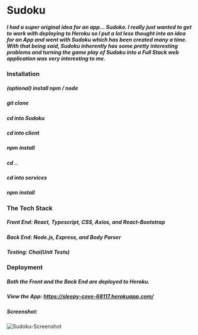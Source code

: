 # Sudoku

##### I had a super original idea for an app... Sudoko. I really just wanted to get to work with deploying to Heroku so I put a lot less thought into an idea for an App and went with Sudoku which has been created many a time. With that being said, Sudoku inherently has some pretty interesting problems and turning the game play of Sudoku into a Full Stack web application was very interesting to me.

### Installation
##### (optional) install npm / node
##### git clone
##### cd into Sudoku
##### cd into client
##### npm install
##### cd ..
##### cd into services
##### npm install

### The Tech Stack
##### Front End: React, Typescript, CSS, Axios, and React-Bootstrap
##### Back End: Node.js, Express, and Body Parser
##### Testing: Chai(Unit Tests)

### Deployment
##### Both the Front and the Back End are deployed to Heroku.
##### View the App: https://sleepy-cove-68117.herokuapp.com/

##### Screenshot:

![Sudoku-Screenshot](https://user-images.githubusercontent.com/40578449/116949534-5a1d9900-ac37-11eb-9e50-9e522ff9f192.PNG)
